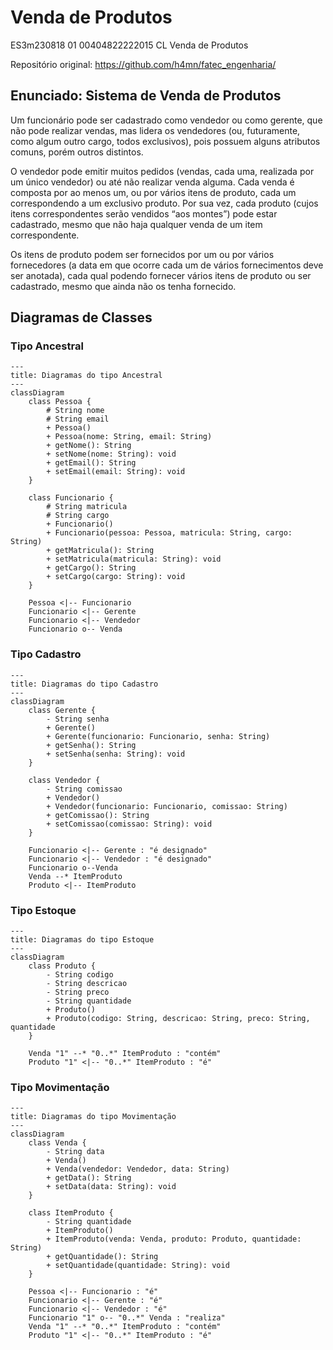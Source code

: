 # Venda de Produtos

 ES3m230818 01 00404822222015 CL Venda de Produtos

 Repositório original: https://github.com/h4mn/fatec_engenharia/

## Enunciado: Sistema de Venda de Produtos

Um funcionário pode ser cadastrado como vendedor ou como gerente, que não pode realizar vendas, mas lidera os vendedores (ou, futuramente, como algum outro cargo, todos exclusivos), pois possuem alguns atributos comuns, porém outros distintos.

O vendedor pode emitir muitos pedidos (vendas, cada uma, realizada por um único vendedor) ou até não realizar venda alguma. Cada venda é composta por ao menos um, ou por vários itens de produto, cada um correspondendo a um exclusivo produto. Por sua vez, cada produto (cujos itens correspondentes serão vendidos “aos montes”) pode estar cadastrado, mesmo que não haja qualquer venda de um item correspondente.

Os itens de produto podem ser fornecidos por um ou por vários fornecedores (a data em que ocorre cada um de vários fornecimentos deve ser anotada), cada qual podendo fornecer vários itens de produto ou ser cadastrado, mesmo que ainda não os tenha fornecido.

## Diagramas de Classes

### Tipo Ancestral

```mermaid
---
title: Diagramas do tipo Ancestral
---
classDiagram
    class Pessoa {
        # String nome
        # String email
        + Pessoa()
        + Pessoa(nome: String, email: String)
        + getNome(): String
        + setNome(nome: String): void
        + getEmail(): String
        + setEmail(email: String): void
    }

    class Funcionario {
        # String matricula
        # String cargo
        + Funcionario()
        + Funcionario(pessoa: Pessoa, matricula: String, cargo: String)
        + getMatricula(): String
        + setMatricula(matricula: String): void
        + getCargo(): String
        + setCargo(cargo: String): void
    }

    Pessoa <|-- Funcionario
    Funcionario <|-- Gerente
    Funcionario <|-- Vendedor
    Funcionario o-- Venda

```

### Tipo Cadastro

```mermaid
---
title: Diagramas do tipo Cadastro
---
classDiagram
    class Gerente {
        - String senha
        + Gerente()
        + Gerente(funcionario: Funcionario, senha: String)
        + getSenha(): String
        + setSenha(senha: String): void
    }

    class Vendedor {
        - String comissao
        + Vendedor()
        + Vendedor(funcionario: Funcionario, comissao: String)
        + getComissao(): String
        + setComissao(comissao: String): void
    }

    Funcionario <|-- Gerente : "é designado"
    Funcionario <|-- Vendedor : "é designado"
    Funcionario o--Venda
    Venda --* ItemProduto
    Produto <|-- ItemProduto

```

### Tipo Estoque

```mermaid
---
title: Diagramas do tipo Estoque
---
classDiagram
    class Produto {
        - String codigo
        - String descricao
        - String preco
        - String quantidade
        + Produto()
        + Produto(codigo: String, descricao: String, preco: String, quantidade
    }

    Venda "1" --* "0..*" ItemProduto : "contém"
    Produto "1" <|-- "0..*" ItemProduto : "é"

```

### Tipo Movimentação

```mermaid
---
title: Diagramas do tipo Movimentação
---
classDiagram
    class Venda {
        - String data
        + Venda()
        + Venda(vendedor: Vendedor, data: String)
        + getData(): String
        + setData(data: String): void
    }

    class ItemProduto {
        - String quantidade
        + ItemProduto()
        + ItemProduto(venda: Venda, produto: Produto, quantidade: String)
        + getQuantidade(): String
        + setQuantidade(quantidade: String): void
    }

    Pessoa <|-- Funcionario : "é"
    Funcionario <|-- Gerente : "é"
    Funcionario <|-- Vendedor : "é"
    Funcionario "1" o-- "0..*" Venda : "realiza"
    Venda "1" --* "0..*" ItemProduto : "contém"
    Produto "1" <|-- "0..*" ItemProduto : "é"

```
